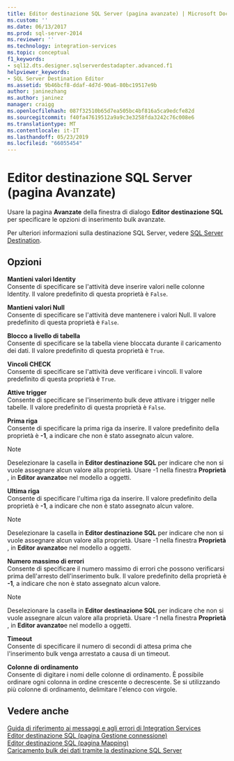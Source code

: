 ```yaml
---
title: Editor destinazione SQL Server (pagina avanzate) | Microsoft Docs
ms.custom: ''
ms.date: 06/13/2017
ms.prod: sql-server-2014
ms.reviewer: ''
ms.technology: integration-services
ms.topic: conceptual
f1_keywords:
- sql12.dts.designer.sqlserverdestadapter.advanced.f1
helpviewer_keywords:
- SQL Server Destination Editor
ms.assetid: 9b46bcf8-ddaf-4d7d-90a6-80bc19517e9b
author: janinezhang
ms.author: janinez
manager: craigg
ms.openlocfilehash: 087f32510b65d7ea505bc4bf816a5ca9edcfe82d
ms.sourcegitcommit: f40fa47619512a9a9c3e3258fda3242c76c008e6
ms.translationtype: MT
ms.contentlocale: it-IT
ms.lasthandoff: 05/23/2019
ms.locfileid: "66055454"
---
```

# <a name="sql-destination-editor-advanced-page"></a>Editor destinazione SQL Server (pagina Avanzate)
  Usare la pagina **Avanzate** della finestra di dialogo **Editor destinazione SQL** per specificare le opzioni di inserimento bulk avanzate.  
  
 Per ulteriori informazioni sulla destinazione SQL Server, vedere [SQL Server Destination](data-flow/sql-server-destination.md).  
  
## <a name="options"></a>Opzioni  
 **Mantieni valori Identity**  
 Consente di specificare se l'attività deve inserire valori nelle colonne Identity. Il valore predefinito di questa proprietà è `False`.  
  
 **Mantieni valori Null**  
 Consente di specificare se l'attività deve mantenere i valori Null. Il valore predefinito di questa proprietà è `False`.  
  
 **Blocco a livello di tabella**  
 Consente di specificare se la tabella viene bloccata durante il caricamento dei dati. Il valore predefinito di questa proprietà è `True`.  
  
 **Vincoli CHECK**  
 Consente di specificare se l'attività deve verificare i vincoli. Il valore predefinito di questa proprietà è `True`.  
  
 **Attive trigger**  
 Consente di specificare se l'inserimento bulk deve attivare i trigger nelle tabelle. Il valore predefinito di questa proprietà è `False`.  
  
 **Prima riga**  
 Consente di specificare la prima riga da inserire. Il valore predefinito della proprietà è **-1**, a indicare che non è stato assegnato alcun valore.  
  
> [!NOTE]  
>  Deselezionare la casella in **Editor destinazione SQL** per indicare che non si vuole assegnare alcun valore alla proprietà. Usare -1 nella finestra **Proprietà** , in **Editor avanzato**e nel modello a oggetti.  
  
 **Ultima riga**  
 Consente di specificare l'ultima riga da inserire. Il valore predefinito della proprietà è **-1**, a indicare che non è stato assegnato alcun valore.  
  
> [!NOTE]  
>  Deselezionare la casella in **Editor destinazione SQL** per indicare che non si vuole assegnare alcun valore alla proprietà. Usare -1 nella finestra **Proprietà** , in **Editor avanzato**e nel modello a oggetti.  
  
 **Numero massimo di errori**  
 Consente di specificare il numero massimo di errori che possono verificarsi prima dell'arresto dell'inserimento bulk. Il valore predefinito della proprietà è **-1**, a indicare che non è stato assegnato alcun valore.  
  
> [!NOTE]  
>  Deselezionare la casella in **Editor destinazione SQL** per indicare che non si vuole assegnare alcun valore alla proprietà. Usare -1 nella finestra **Proprietà** , in **Editor avanzato**e nel modello a oggetti.  
  
 **Timeout**  
 Consente di specificare il numero di secondi di attesa prima che l'inserimento bulk venga arrestato a causa di un timeout.  
  
 **Colonne di ordinamento**  
 Consente di digitare i nomi delle colonne di ordinamento. È possibile ordinare ogni colonna in ordine crescente o decrescente. Se si utilizzando più colonne di ordinamento, delimitare l'elenco con virgole.  
  
## <a name="see-also"></a>Vedere anche  
 [Guida di riferimento ai messaggi e agli errori di Integration Services](../../2014/integration-services/integration-services-error-and-message-reference.md)   
 [Editor destinazione SQL &#40;pagina Gestione connessione&#41;](../../2014/integration-services/sql-destination-editor-connection-manager-page.md)   
 [Editor destinazione SQL &#40;pagina Mapping&#41;](../../2014/integration-services/sql-destination-editor-mappings-page.md)   
 [Caricamento bulk dei dati tramite la destinazione SQL Server](data-flow/bulk-load-data-by-using-the-sql-server-destination.md)  
  
  
